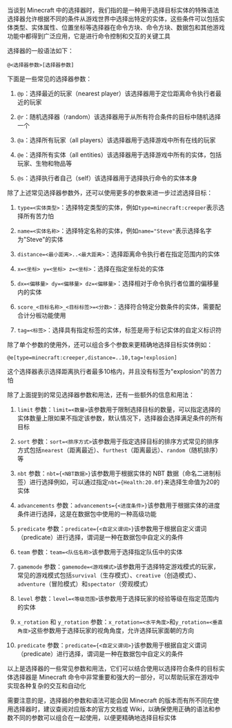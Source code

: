 当谈到 Minecraft 中的选择器时，我们指的是一种用于选择目标实体的特殊语法选择器允许根据不同的条件从游戏世界中选择出特定的实体，这些条件可以包括实体类型、实体属性、位置坐标等选择器在命令方块、命令方块、数据包和其他游戏功能中都得到广泛应用，它是进行命令控制和交互的关键工具

选择器的一般语法如下：

```
@<选择器参数>[选择器参数]
```

下面是一些常见的选择器参数：

1. `@p`：选择最近的玩家（nearest player）该选择器用于定位距离命令执行者最近的玩家

2. `@r`：随机选择器（random）该选择器用于从所有符合条件的目标中随机选择一个

3. `@a`：选择所有玩家（all players）该选择器用于选择游戏中所有在线的玩家

4. `@e`：选择所有实体（all entities）该选择器用于选择游戏中所有的实体，包括玩家、生物和物品等

5. `@s`：选择执行者自己（self）该选择器用于选择执行命令的实体本身

除了上述常见选择器参数外，还可以使用更多的参数来进一步过滤选择目标：

1. `type=<实体类型>`：选择特定类型的实体，例如`type=minecraft:creeper`表示选择所有苦力怕

2. `name=<实体名称>`：选择特定名称的实体，例如`name="Steve"`表示选择名字为"Steve"的实体

3. `distance=<最小距离>..<最大距离>`：选择距离命令执行者在指定范围内的实体

4. `x=<坐标> y=<坐标> z=<坐标>`：选择在指定坐标处的实体

5. `dx=<偏移量> dy=<偏移量> dz=<偏移量>`：选择相对于命令执行者位置的偏移量内的实体

6. `score_<目标名称>_<目标标签>=<分数>`：选择符合特定分数条件的实体，需要配合计分板功能使用

7. `tag=<标签>`：选择具有指定标签的实体，标签是用于标记实体的自定义标识符

除了单个参数的使用外，还可以组合多个参数来更精确地选择目标实体例如：

```
@e[type=minecraft:creeper,distance=..10,tag=!explosion]
```

这个选择器表示选择距离执行者最多10格内，并且没有标签为"explosion"的苦力怕

除了上面提到的常见选择器参数和用法，还有一些额外的信息和用法：

1. `limit` 参数：`limit=<数量>`该参数用于限制选择目标的数量，可以指定选择的实体数量上限如果不指定该参数，默认情况下，选择器会选择满足条件的所有目标

2. `sort` 参数：`sort=<排序方式>`该参数用于指定选择目标的排序方式常见的排序方式包括`nearest`（距离最近）、`furthest`（距离最远）、`random`（随机排序）等

3. `nbt` 参数：`nbt={<NBT数据>}`该参数用于根据实体的 NBT 数据（命名二进制标签）进行选择例如，可以通过指定`nbt={Health:20.0f}`来选择生命值为20的实体

4. `advancements` 参数：`advancements={<进度条件>}`该参数用于根据实体的进度条件进行选择，这是在数据包中使用的一种高级功能

5. `predicate` 参数：`predicate={<自定义谓词>}`该参数用于根据自定义谓词（predicate）进行选择，谓词是一种在数据包中自定义的条件

6. `team` 参数：`team=<队伍名称>`该参数用于选择指定队伍中的实体

7. `gamemode` 参数：`gamemode=<游戏模式>`该参数用于选择特定游戏模式的玩家，常见的游戏模式包括`survival`（生存模式）、`creative`（创造模式）、`adventure`（冒险模式）和`spectator`（旁观模式）

8. `level` 参数：`level=<等级范围>`该参数用于选择玩家的经验等级在指定范围内的实体

9. `x_rotation` 和 `y_rotation` 参数：`x_rotation=<水平角度>`和`y_rotation=<垂直角度>`这些参数用于选择玩家的视角角度，允许选择玩家面朝的方向

10. `predicate` 参数：`predicate={<自定义谓词>}`该参数用于根据自定义谓词（predicate）进行选择，谓词是一种在数据包中自定义的条件

以上是选择器的一些常见参数和用法，它们可以结合使用以选择符合条件的目标实体选择器是 Minecraft 命令中非常重要和强大的一部分，可以帮助玩家在游戏中实现各种复杂的交互和自动化

需要注意的是，选择器的参数和语法可能会因 Minecraft 的版本而有所不同在使用选择器时，建议查阅对应版本的官方文档或 Wiki，以确保使用正确的语法和参数不同的参数可以组合在一起使用，以便更精确地选择目标实体